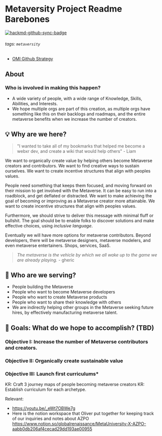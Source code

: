 # Metaversity Project Readme Barebones

[![hackmd-github-sync-badge](https://hackmd.io/dLAAQ53zQoeaoA3RYt5D3w/badge)](https://hackmd.io/dLAAQ53zQoeaoA3RYt5D3w)

###### tags: `metaversity`

- [OMI Github Strategy](/msSrKU3NQv2QO8_aU5IhHQ)

## About

### Who is involved in making this happen? 

- A wide variety of people, with a wide range of Knowledge, Skills, Abilities, and Interests. 
- We hope multiple orgs are part of this creation, as multiple orgs have something like this on their backlogs and roadmaps, and the entire metaverse benefits when we increase the number of creators. 

## :bulb: Why are we here? 

>"I wanted to take all of my bookmarks that helped me become a webxr dev, and create a wiki that would help others" - Liam

We want to organically create value by helping others become Metaverse creators and contributors. We want to find creative ways to sustain ourselves. We want to create incentive structures that align with peoples values. 

People need something that keeps them focused, and moving forward on their mission to get involved with the Metaverse. It can be easy to run into a roadblock, and get deflated or distracted. We want to make achieving the goal of becoming or improving as a Metaverse creator more attainable. We want to create incentive structures that align with peoples values. 

Furthermore, we should strive to deliver this message with minimal fluff or bullshit. The goal should be to enable folks to discover solutions and make effective choices, using _inclusive language_. 

Eventually we will have more options for metaverse contributors. Beyond developers, there will be metaverse designers, metaverse modelers, and even metaverse entertainers. Shops, services, SaaS. 

>_The metaverse is the vehicle by which we all wake up to the game we are already playing._ - gheric

## :woman: Who are we serving? 

- People building the Metaverse 
- People who want to become Metaverse developers 
- People who want to create Metaverse products
- People who want to share their knowledge with others 
- We are indirectly helping other groups in the Metaverse seeking future hires, by effectively manufacturing metaverse talent. 

## :dart: Goals: What do we hope to accomplish? (TBD)

### Objective I: Increase the number of Metaverse contributors and creators. 
### Objective II: Organically create sustainable value
### Objective III: Launch first curriculums* 
KR: Craft 3 journey maps of people becoming metaverse creators
KR: Establish curriculum for each archetype. 





Relevant: 

- https://youtu.be/_eWt7OBWe7g
- Here is the notion workspace that Oliver put together for keeping track of our inquiries and notes about AZPO https://www.notion.so/globalrenaissance/MetaUniversity-X-AZPO-aabb0db206af4cecad29dd193ae00955